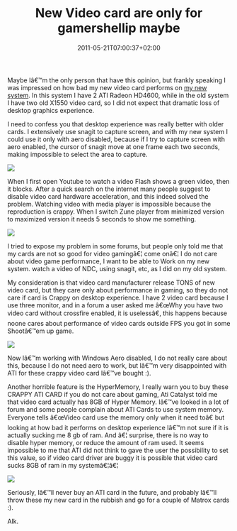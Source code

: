 ﻿---
title: "New Video card are only for gamershellip maybe"
description: ""
date: 2011-05-21T07:00:37+02:00
draft: false
tags: [General]
categories: [General]
---
Maybe Iâ€™m the only person that have this opinion, but frankly speaking I was impressed on how bad my new video card performs on [my new system](http://www.codewrecks.com/blog/index.php/2011/05/09/my-new-workstation-is-arrived/). In this system I have 2 ATI Radeon HD4600, while in the old system I have two old X1550 video card, so I did not expect that dramatic loss of desktop graphics experience.

I need to confess you that desktop experience was really better with older cards. I extensively use snagit to capture screen, and with my new system I could use it only with aero disabled, because if I try to capture screen with aero enabled, the cursor of snagit move at one frame each two seconds, making impossible to select the area to capture.

![](http://www.mycomputertechonline.com/resized%20mct%20for%20web%20page.jpg)

When I first open Youtube to watch a video Flash shows a green video, then it blocks. After a quick search on the internet many people suggest to disable video card hardware acceleration, and this indeed solved the problem. Watching video with media player is impossible because the reproduction is crappy. When I switch Zune player from minimized version to maximized version it needs 5 seconds to show me something.

![](http://willpenner.com/blog/wp-content/uploads/2009/02/crappyday.jpg)

I tried to expose my problem in some forums, but people only told me that my cards are not so good for video gamingâ€¦ come onâ€¦ I do not care about video game performance, I want to be able to Work on my new system. watch a video of NDC, using snagit, etc, as I did on my old system.

My consideration is that video card manufacturer release TONS of new video card, but they care only about performance in gaming, so they do not care if card is Crappy on desktop experience. I have 2 video card because I use three monitor, and in a forum a user asked me â€œWhy you have two video card without crossfire enabled, it is uselessâ€, this happens because noone cares about performance of video cards outside FPS you got in some Shootâ€™em up game.

![](http://www.slide-show.net/files/fragolino/foto/quake3_gameplay_ss.jpg)

Now Iâ€™m working with Windows Aero disabled, I do not really care about this, because I do not need aero to work, but Iâ€™m very disappointed with ATI for these crappy video card Iâ€™ve bought :).

Another horrible feature is the HyperMemory, I really warn you to buy these CRAPPY ATI CARD if you do not care about gaming, Ati Catalyst told me that video card actually has 8GB of Hyper Memory. Iâ€™ve looked in a lot of forum and some people complain about ATI Cards to use system memory. Everyone tells â€œVideo card use the memory only when it need toâ€ but looking at how bad it performs on desktop experience Iâ€™m not sure if it is actually sucking me 8 gb of ram. And â€¦ surprise, there is no way to disable hyper memory, or reduce the amount of ram used. It seems impossible to me that ATI did not think to gave the user the possibility to set this value, so if video card driver are buggy it is possible that video card sucks 8GB of ram in my systemâ€¦â€¦

![](http://home.swipnet.se/~w-12947/Gfx/AoD/armydk72.jpg)

Seriously, Iâ€™ll never buy an ATI card in the future, and probably Iâ€™ll throw these my new card in the rubbish and go for a couple of Matrox cards :).

Alk.
